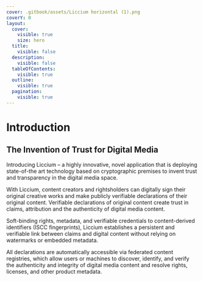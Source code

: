 ```yaml
---
cover: .gitbook/assets/Liccium horizontal (1).png
coverY: 0
layout:
  cover:
    visible: true
    size: hero
  title:
    visible: false
  description:
    visible: false
  tableOfContents:
    visible: true
  outline:
    visible: true
  pagination:
    visible: true
---
```


# Introduction

## The Invention of Trust for Digital Media

Introducing Liccium – a highly innovative, novel application that is deploying state-of-the art technology based on cryptographic premises to invent trust and transparency in the digital media space.

With Liccium, content creators and rightsholders can digitally sign their original creative works and make publicly verifiable declarations of their original content. Verifiable declarations of original content create trust in claims, attribution and the authenticity of digital media content.

Soft-binding rights, metadata, and verifiable credentials to content-derived identifiers (ISCC fingerprints), Liccium establishes a persistent and verifiable link between claims and digital content without relying on watermarks or embedded metadata.

All declarations are automatically accessible via federated content registries, which allow users or machines to discover, identify, and verify the authenticity and integrity of digital media content and resolve rights, licenses, and other product metadata.
